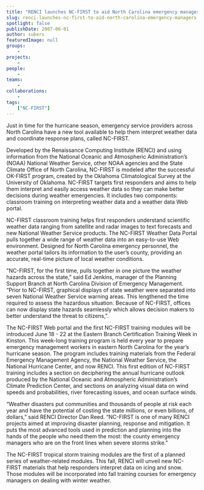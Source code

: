 ```yaml
---
title: "RENCI launches NC-FIRST to aid North Carolina emergency managers"
slug: renci-launches-nc-first-to-aid-north-carolina-emergency-managers
spotlight: false
publishDate: 2007-06-01
author: subers
featuredImage: null
groups:
    - 
projects:
    - 
people:
    - 
teams: 
    - 
collaborations:
    - 
tags:
    ["NC-FIRST"]
---
```

Just in time for the hurricane season, emergency service providers across North Carolina have a new tool available to help them interpret weather data and coordinate response plans, called NC-FIRST.<!--more-->

Developed by the Renaissance Computing Institute (RENCI) and using information from the National Oceanic and Atmospheric Administration’s (NOAA) National Weather Service, other NOAA agencies and the State Climate Office of North Carolina, NC-FIRST is modeled after the successful OK-FIRST program, created by the Oklahoma Climatological Survey at the University of Oklahoma. NC-FIRST targets first responders and aims to help them interpret and easily access weather data so they can make better decisions during weather emergencies. It includes two components: classroom training on interpreting weather data and a weather data Web portal.

NC-FIRST classroom training helps first responders understand scientific weather data ranging from satellite and radar images to text forecasts and new National Weather Service products. The NC-FIRST Weather Data Portal pulls together a wide range of weather data into an easy-to-use Web environment. Designed for North Carolina emergency personnel, the weather portal tailors its information to the user’s county, providing an accurate, real-time picture of local weather conditions.

"NC-FIRST, for the first time, pulls together in one picture the weather hazards across the state,” said Ed Jenkins, manager of the Planning Support Branch at North Carolina Division of Emergency Management. “Prior to NC-FIRST, graphical displays of state weather were separated into seven National Weather Service warning areas. This lengthened the time required to assess the hazardous situation. Because of NC-FIRST, offices can now display state hazards seamlessly which allows decision makers to better understand the threat to citizens,".

The NC-FIRST Web portal and the first NC-FIRST training modules will be introduced June 18 - 22 at the Eastern Branch Certification Training Week in Kinston. This week-long training program is held every year to prepare emergency management workers in eastern North Carolina for the year’s hurricane season. The program includes training materials from the Federal Emergency Management Agency, the National Weather Service, the National Hurricane Center, and now RENCI. This first edition of NC-FIRST training includes a section on deciphering the annual hurricane outlook produced by the National Oceanic and Atmospheric Administration’s Climate Prediction Center, and sections on analyzing visual data on wind speeds and probabilities, river forecasting issues, and ocean surface winds.

“Weather disasters put communities and thousands of people at risk each year and have the potential of costing the state millions, or even billions, of dollars,” said RENCI Director Dan Reed. “NC-FIRST is one of many RENCI projects aimed at improving disaster planning, response and mitigation. It puts the most advanced tools used in prediction and planning into the hands of the people who need them the most: the county emergency managers who are on the front lines when severe storms strike.”

The NC-FIRST tropical storm training modules are the first of a planned series of weather-related modules. This fall, RENCI will unveil new NC-FIRST materials that help responders interpret data on icing and snow. Those modules will be incorporated into fall training courses for emergency managers on dealing with winter weather.

